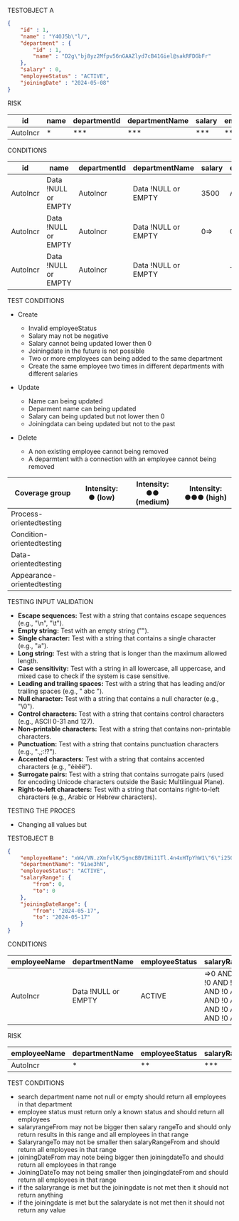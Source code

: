 TESTOBJECT A

```json
{
    "id" : 1,
    "name" : "Y4OJ5b\"l/",
    "department" : {
        "id" : 1,
        "name" : "D2g\"bj8yz2Mfpv56nGAAZlyd7cB41Giel@sakRFDGbFr"
    },
    "salary" : 0,
    "employeeStatus" : "ACTIVE",
    "joiningDate" : "2024-05-08"
}
```

RISK


| id       | name | departmentId | departmentName | salary | employeeStatus | joiningdate |
| -------- | ---- | ------------ | -------------- | ------ | -------------- | ----------- |
| AutoIncr | *    | ***          | ***            | ***    | ***            | *           |

CONDITIONS


| id       | name                | departmentId | departmentName      | salary | employeeStatus | joiningdate |
| -------- | ------------------- | ------------ | ------------------- | ------ | -------------- | ----------- |
| AutoIncr | Data !NULL or EMPTY | AutoIncr     | Data !NULL or EMPTY | 3500   | ACTIVE         | =>TODAY     |
| AutoIncr | Data !NULL or EMPTY | AutoIncr     | Data !NULL or EMPTY | 0=>    | ON_LEAVE       | =>TODAY     |
| AutoIncr | Data !NULL or EMPTY | AutoIncr     | Data !NULL or EMPTY |        | TERMINATED     | => TODAY    |

TEST CONDITIONS

* Create

  * Invalid employeeStatus
  * Salary  may not be negative
  * Salary cannot being updated lower then 0
  * Joiningdate in the future is not possible
  * Two or more employees can being added to the same department
  * Create the same employee two times in different departments with different salaries
* Update

  * Name can being updated
  * Deparment name can being updated
  * Salary can being updated but not lower then 0
  * Joiningdata can being updated but not to the past
* Delete

  * A non existing employee cannot being removed
  * A deparmtent with a connection with an employee cannot being removed


| Coverage group             | Intensity: ●  (low) | Intensity: ●●  (medium) | Intensity: ●●●  (high) |
| -------------------------- | -------------------- | ------------------------- | ------------------------- |
| Process-orientedtesting    |                      |                           |                           |
| Condition-orientedtesting  |                      |                           |                           |
| Data-orientedtesting       |                      |                           |                           |
| Appearance-orientedtesting |                      |                           |                           |

TESTING INPUT VALIDATION

- **Escape sequences:** Test with a string that contains escape sequences (e.g., "\n", "\t").
- **Empty string:** Test with an empty string ("").
- **Single character:** Test with a string that contains a single character (e.g., "a").
- **Long string:** Test with a string that is longer than the maximum allowed length.
- **Case sensitivity:** Test with a string in all lowercase, all uppercase, and mixed case to check if the system is case sensitive.
- **Leading and trailing spaces:** Test with a string that has leading and/or trailing spaces (e.g., " abc ").
- **Null character:** Test with a string that contains a null character (e.g., "\0").
- **Control characters:** Test with a string that contains control characters (e.g., ASCII 0-31 and 127).
- **Non-printable characters:** Test with a string that contains non-printable characters.
- **Punctuation:** Test with a string that contains punctuation characters (e.g., ".,;:!?").
- **Accented characters:** Test with a string that contains accented characters (e.g., "éèêë").
- **Surrogate pairs:** Test with a string that contains surrogate pairs (used for encoding Unicode characters outside the Basic Multilingual Plane).
- **Right-to-left characters:** Test with a string that contains right-to-left characters (e.g., Arabic or Hebrew characters).

TESTING THE PROCES

* Changing all values but

TESTOBJECT B

```json
{
    "employeeName": "xW4/VN.zXmfvlK/5gncBBVIHi11Tl.4n4xHTpYhW1\"6\"i25OZtn89m7YXo0T8POhB8T@t'Jpje9nJSJotPrNgT3LXQW.lurmZL",
    "departmentName": "91ae3hN",
    "employeeStatus": "ACTIVE",
    "salaryRange": {
        "from": 0,
        "to": 0
    },
    "joiningDateRange": {
        "from": "2024-05-17",
        "to": "2024-05-17"
    }
}
```

CONDITIONS


| employeeName | departmentName      | employeeStatus | salaryRangeFrom                                                                        | salaryRangeTo | joiningDateFrom | joiningDateTo |
| ------------ | ------------------- | -------------- | -------------------------------------------------------------------------------------- | ------------- | --------------- | ------------- |
| AutoIncr     | Data !NULL or EMPTY | ACTIVE         | =>0 AND !0 AND !0 AND !0 AND !0 AND !0 AND !0 AND !0 AND !0 AND !0 AND !0 AND !0 AND ! |               |                 |               |

RISK


| employeeName | departmentName | employeeStatus | salaryRangeFrom | salaryRangeTo | joiningDateFrom | JoiningDateTo |
| ------------ | -------------- | -------------- | --------------- | ------------- | --------------- | ------------- |
| AutoIncr     | *              | **             | ***             | ***           | ***             | ***           |

TEST CONDITIONS

* search department name not null or empty should return all employees in that department
* employee status must return only a known status and should return all employees
* salaryrangeFrom may not be bigger then salary rangeTo and should only return results in this range and all employees in that range
* SalaryrangeTo may not be smaller then salaryRangeFrom and should return all employees in that range
* joiningDateFrom may note being bigger then joiningdateTo and should return all employees in that range
* JoiningDateTo may not being smaller then joingingdateFrom and should return all employees in that range
* if the salaryrange is met but the joiningdate is not met then it should not return anything
* if the joiningdate is met but the salarydate is not met then it should not return any value
